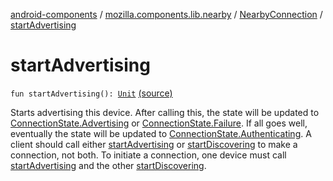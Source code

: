 [android-components](../../index.md) / [mozilla.components.lib.nearby](../index.md) / [NearbyConnection](index.md) / [startAdvertising](./start-advertising.md)

# startAdvertising

`fun startAdvertising(): `[`Unit`](https://kotlinlang.org/api/latest/jvm/stdlib/kotlin/-unit/index.html) [(source)](https://github.com/mozilla-mobile/android-components/blob/master/components/lib/nearby/src/main/java/mozilla/components/lib/nearby/NearbyConnection.kt#L234)

Starts advertising this device. After calling this, the state will be updated to
[ConnectionState.Advertising](-connection-state/-advertising.md) or [ConnectionState.Failure](-connection-state/-failure/index.md). If all goes well, eventually
the state will be updated to [ConnectionState.Authenticating](-connection-state/-authenticating/index.md). A client should call either
[startAdvertising](./start-advertising.md) or [startDiscovering](start-discovering.md) to make a connection, not both. To initiate a
connection, one device must call [startAdvertising](./start-advertising.md) and the other [startDiscovering](start-discovering.md).

